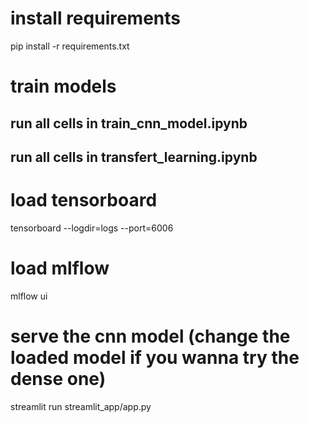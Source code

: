 # install requirements

pip install -r requirements.txt

# train models

## run all cells in train_cnn_model.ipynb
## run all cells in transfert_learning.ipynb

# load tensorboard

tensorboard --logdir=logs --port=6006

# load mlflow

mlflow ui

# serve the cnn model (change the loaded model if you wanna try the dense one)

streamlit run streamlit_app/app.py

